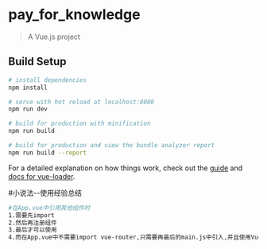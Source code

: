 # pay_for_knowledge

> A Vue.js project

## Build Setup

``` bash
# install dependencies
npm install

# serve with hot reload at localhost:8080
npm run dev

# build for production with minification
npm run build

# build for production and view the bundle analyzer report
npm run build --report
```

For a detailed explanation on how things work, check out the [guide](http://vuejs-templates.github.io/webpack/) and [docs for vue-loader](http://vuejs.github.io/vue-loader).

#小说法--使用经验总结
``` bash
#在App.vue中引用其他组件时
1.需要先import
2.然后再注册组件
3.最后才可以使用
4.而在App.vue中不需要import vue-router,只需要再最后的main.js中引入,并且使用Vue.use()注册组件即可
```
